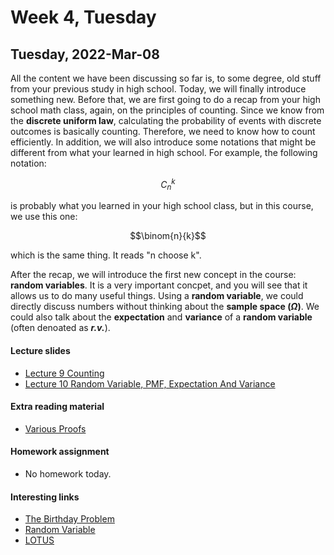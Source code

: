 # Week 4, Tuesday


## Tuesday, 2022-Mar-08
All the content we have been discussing so far is, to some degree, old stuff from your previous study in high school. Today, we will finally introduce something new. Before that, we are first going to do a recap from your high school math class, again, on the principles of counting. Since we know from the __discrete uniform law__, calculating the probability of events with discrete outcomes is basically counting. Therefore, we need to know how to count efficiently. In addition, we will also introduce some notations that might be different from what your learned in high school. For example, the following notation:

$$C_{n}^{k}$$

is probably what you learned in your high school class, but in this course, we use this one:

$$\binom{n}{k}$$

which is the same thing. It reads "n choose k".

After the recap, we will introduce the first new concept in the course: __random variables__. It is a very important concpet, and you will see that it allows us to do many useful things. Using a __random variable__, we could directly discuss numbers without thinking about the __sample space ($\Omega$)__. We could also talk about the __expectation__ and __variance__ of a __random variable__ (often denoated as ___r.v.___).

#### Lecture slides
- [Lecture 9 Counting](/lecture_slides/Lecture_9_Counting_handout.pdf)
- [Lecture 10 Random Variable, PMF, Expectation And Variance](/lecture_slides/Lecture_10_Random_Variable_probability_mass_function_expectation_and_variance_handout.pdf)

#### Extra reading material
- [Various Proofs](/lecture_slides/Lecture_10_various_proofs.pdf)

#### Homework assignment
- No homework today.

#### Interesting links
- [The Birthday Problem](https://en.wikipedia.org/wiki/Birthday_problem)
- [Random Variable](https://en.wikipedia.org/wiki/Random_variable)
- [LOTUS](https://en.wikipedia.org/wiki/Law_of_the_unconscious_statistician)

